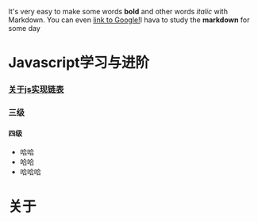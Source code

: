 It's very easy to make some words **bold** and other words *italic* with Markdown. You can even [link to Google!](http://baidu.com)I hava to study the **markdown** for some day
# Javascript学习与进阶
### [关于js实现链表](/shin.github.io//blog/linklist)
        
### 三级
#### 四级

* 哈哈
* 哈哈
* 哈哈哈

# 关于

